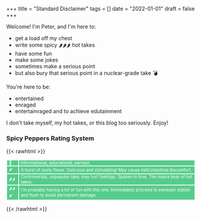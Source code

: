 +++
title = "Standard Disclaimer"
tags = []
date = "2022-01-01"
draft = false
+++

Welcome! I'm Peter, and I'm here to:

- get a load off my chest
- write some spicy 🌶🌶🌶 hot takes
- have some fun
- make some jokes
- sometimes make a serious point
- but also bury that serious point in a nuclear-grade take 💣

You're here to be:

- entertained
- enraged
- entertainraged and to achieve edutainment

I don't take myself, my hot takes, or this blog too seriously. Enjoy!

### Spicy Peppers Rating System

{{< rawhtml >}}

<style>
    #spicy-peppers-rating-system-table {
        font-size: 0.8em;
        background: #57cc8a;
        border-collapse:collapse
    }

    #spicy-peppers-rating-system-table tr {
    }
    #spicy-peppers-rating-system-table td {
        border: 2px solid white;
        color: white;
        padding: 0 5px;
    }
</style>

<table id="spicy-peppers-rating-system-table">
<tr>
  <td>🚫</td>
  <td>Informational, educational, earnest.</td>
</tr>
<tr>
  <td>🌶</td>
  <td>A burst of zesty flavor. Delicious and stimulating! May cause mild intestinal discomfort.</td>
</tr>
<tr>
  <td>🌶🌶</td>
  <td>Controversial, unpopular take; may hurt feelings. Spoken in love. The mama bear of hot takes.</td>
</tr>
<tr>
  <td>🌶🌶🌶</td>
  <td>I'm probably having a lot of fun with this one. Immediately proceed to eyewash station and flush to avoid permanent damage.</td>
</tr>
</table>

{{< /rawhtml >}}
